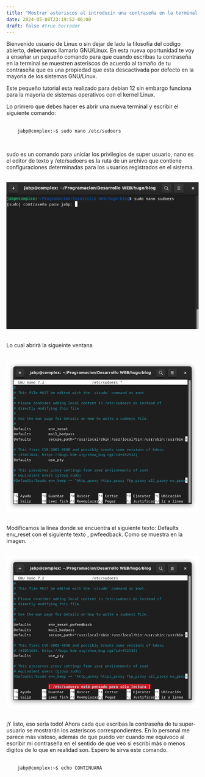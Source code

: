 ```yaml
---
title: "Mostrar asteriscos al introducir una contraseña en la terminal de GNU/Linux"
date: 2024-05-08T23:19:52-06:00
draft: false #true borrador
---
```


Bienvenido usuario de Linux o sin dejar de lado la filosofia del codigo abierto, deberiamos llamarlo GNU/Linux. En esta nueva oportunidad te voy a enseñar un pequeño comando para que cuando escribas tu contraseña en la terminal se muestren asteriscos de acuerdo al tamaño de tu contraseña que es una propiedad que esta descactivada por defecto en la mayoria de los sistemas GNU/Linux. 

Este pequeño tutorial esta realizado para debian 12 sin embargo funciona para la mayoria de sistemas operativos con el kernel Linux.

Lo primero que debes hacer es abrir una nueva terminal y escribir el siguiente comando:

```shell

    jabp@complex:~$ sudo nano /etc/sudoers

```
&nbsp;

sudo es un comando para uniciar los privilegios de super usuario, nano es el editor de texto y /etc/sudoers es la ruta de un archivo que contiene configuraciones determinadas para los usuarios registrados en el sistema.

&nbsp;
![Imagen no disponible o eliminada](./static/images/terminal_1.png)
&nbsp;

Lo cual abrirà la sigueinte ventana

&nbsp;
![Imagen no disponible o eliminada](./static/images/terminal_2.png)
&nbsp;

Modificamos la linea donde se encuentra el siguiente texto: Defaults env_reset con el siguiente texto , pwfeedback. Como se muestra en la imagen.

&nbsp;
![Imagen no disponible o eliminada](./static/images/terminal_3.png)
&nbsp;

¡Y listo, eso seria todo! Ahora cada que escribas la contraseña de tu super-usuario se mostrarán los asteriscos correspondientes. En lo personal me parece más vistoso, además de que puedo ver cuando me equivoco al escribir mi contraseña en el sentido de que veo si escribí más o menos digitos de lo que en realidad son. Espero te sirva este comando. 


```shell

    jabp@complex:~$ echo CONTINUARÁ

```



